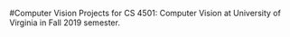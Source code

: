 #Computer Vision
Projects for CS 4501: Computer Vision at University of Virginia in Fall 2019 semester.
